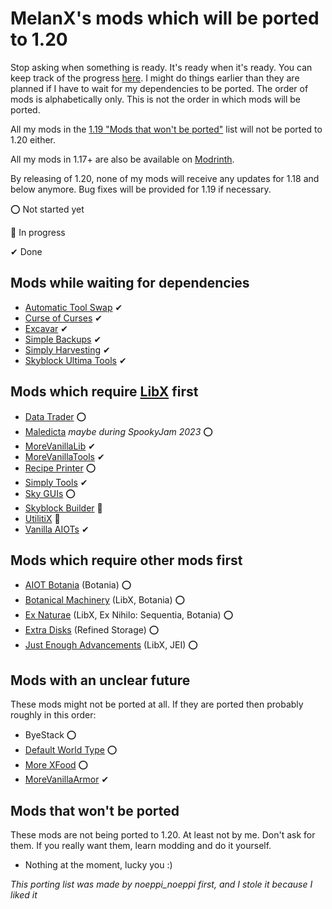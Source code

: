 # MelanX's mods which will be ported to 1.20

Stop asking when something is ready. It's ready when it's ready. You can keep track of the progress [here](https://melanx.github.io/Mod-Wikis/porting-information/1.20/).
I might do things earlier than they are planned if I have to wait for my dependencies to be ported.
The order of mods is alphabetically only. This is not the order in which mods will be ported.

All my mods in the [1.19 "Mods that won't be ported"](https://melanx.github.io/Mod-Wikis/porting-information/1.19/#mods-that-wont-be-ported)
list will not be ported to 1.20 either.

All my mods in 1.17+ are also be available on [Modrinth](https://modrinth.com/user/MelanX).

By releasing of 1.20, none of my mods will receive any updates for 1.18 and below anymore. Bug fixes will be provided 
for 1.19 if necessary.

⭕ Not started yet

🔁 In progress

✔ Done

## Mods while waiting for dependencies
- [Automatic Tool Swap](https://www.curseforge.com/minecraft/mc-mods/automatic-tool-swap) ✔
- [Curse of Curses](https://www.curseforge.com/minecraft/mc-mods/curse-of-curses) ✔
- [Excavar](https://www.curseforge.com/minecraft/mc-mods/excavar) ✔
- [Simple Backups](https://www.curseforge.com/minecraft/mc-mods/simple-backups) ✔
- [Simply Harvesting](https://www.curseforge.com/minecraft/mc-mods/simply-harvesting) ✔
- [Skyblock Ultima Tools](https://www.curseforge.com/minecraft/mc-mods/skyblock-ultima-tools) ✔

## Mods which require [LibX](https://github.com/ModdingX/LibX/tree/future "Progress of porting") first
- [Data Trader](https://www.curseforge.com/minecraft/mc-mods/data-trader) ⭕
- [Maledicta](https://www.curseforge.com/minecraft/mc-mods/maledicta) *maybe during SpookyJam 2023* ⭕
- [MoreVanillaLib](https://www.curseforge.com/minecraft/mc-mods/morevanillalib) ✔
- [MoreVanillaTools](https://www.curseforge.com/minecraft/mc-mods/morevanillatools) ✔
- [Recipe Printer](https://www.curseforge.com/minecraft/mc-mods/recipe-printer) ⭕
- [Simply Tools](https://www.curseforge.com/minecraft/mc-mods/simply-tools) ✔
- [Sky GUIs](https://www.curseforge.com/minecraft/mc-mods/sky-guis) ⭕
- [Skyblock Builder](https://www.curseforge.com/minecraft/mc-mods/skyblock-builder) 🔁
- [UtilitiX](https://www.curseforge.com/minecraft/mc-mods/utilitix) 🔁
- [Vanilla AIOTs](https://www.curseforge.com/minecraft/mc-mods/vanilla-aiots) ✔

## Mods which require other mods first
- [AIOT Botania](https://www.curseforge.com/minecraft/mc-mods/aiot-botania) (Botania) ⭕
- [Botanical Machinery](https://www.curseforge.com/minecraft/mc-mods/botanical-machinery) (LibX, Botania) ⭕
- [Ex Naturae](https://www.curseforge.com/minecraft/mc-mods/ex-naturae) (LibX, Ex Nihilo: Sequentia, Botania) ⭕
- [Extra Disks](https://www.curseforge.com/minecraft/mc-mods/extra-disks) (Refined Storage) ⭕
- [Just Enough Advancements](https://www.curseforge.com/minecraft/mc-mods/jea) (LibX, JEI) ⭕

## Mods with an unclear future

These mods might not be ported at all. If  they are ported then probably roughly in this order:

- ByeStack ⭕
- [Default World Type](https://www.curseforge.com/minecraft/mc-mods/defaultworldtype) ⭕
- [More XFood](https://www.curseforge.com/minecraft/mc-mods/morexfood) ⭕
- [MoreVanillaArmor](https://www.curseforge.com/minecraft/mc-mods/morevanillaarmor) ✔

## Mods that won't be ported

These mods are not being ported to 1.20. At least not by me. Don't ask for them. If you really want them, learn modding 
and do it yourself.

- Nothing at the moment, lucky you :)

*This porting list was made by noeppi_noeppi first, and I stole it because I liked it*
